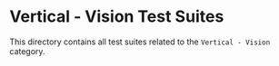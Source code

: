 # Vertical - Vision Test Suites

This directory contains all test suites related to the `Vertical - Vision` category.
